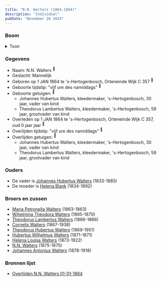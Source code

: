 ```yaml
---
title: "N.N. Walters (1864-1864)"
description: "Individual"
pubDate: "November 20 2024"
---
```


### Boom
<details><summary>Toon</summary>

![test](https://www.plantuml.com/plantuml/svg/dP9HQy903CVVxrC4z-2Jqjhfh8YeG-U4oHWROqzoRJDRUhsJonKHyRilQdM3WOoz7Kd--V-It92SjAuibA0yqsjfPG6HZFELDQLExeqo5foLcZY5seaqIn3YpCOAJsyircuB1HOHMZg5oA55uxPh53-wnaeImKu0mDZO1ErhciMvHg9-lv2P7WmW47iXwl1yj29nKjJc9fMQws1MieSh2TwbOWkgWIHuz3plBWIucGJJzdJC1hlF35MoXtulaj5s6Hdd5FO6uBTWzFO0VZS8e4wD6VSoAzIHeJZz8QAyL6efTRAChI6A35kpEeIdqGUBk-tVulqPTOOAjOInaZg_q7KzffkE9y4ak48N-6pmSg2x_GSTppOVBLWTjgxWzNiRJ99Chmv-rJoTrX5qog2jDjoeR9MwBIfbDWox5zLw6usgGbGJVGSg9GSEgT0NPxT5Sz7yTQhGXykv_t2oQghEltPoHSp_R8WwuN__1G00)
</details>

### Gegevens
- Naam: N.N. Walters <sup><a href="../s00117/" style="text-decoration:none" title="Overlijden N.N. Walters 01-01-1864">:link:</a></sup>
- Geslacht: Mannelijk
- Geboren op 1 JAN 1864 te 's-Hertogenbosch, Orteneinde Wijk C 357 <sup><a href="../s00117/" style="text-decoration:none" title="Overlijden N.N. Walters 01-01-1864">:link:</a></sup>
- Geboorte tijdstip: "vijf ure des namiddags" <sup><a href="../s00117/" style="text-decoration:none" title="Overlijden N.N. Walters 01-01-1864">:link:</a></sup>
- Geboorte getuigen: <sup><a href="../s00117/" style="text-decoration:none" title="Overlijden N.N. Walters 01-01-1864">:link:</a></sup>
  - Johannes Hubertus Walters, kleedermaker, \'s-Hertogenbosch, 30 jaar, vader van kind
  - Theodorus Lambertus Walters, kleedermaker, \'s-Hertogenbosch, 59 jaar, grootvader van kind
- Overleden op 1 JAN 1864 te 's-Hertogenbosch, Orteneinde Wijk C 357, oud 0 jaar jaar <sup><a href="../s00117/" style="text-decoration:none" title="Overlijden N.N. Walters 01-01-1864">:link:</a></sup>
- Overlijden tijdstip: "vijf ure des namiddags" <sup><a href="../s00117/" style="text-decoration:none" title="Overlijden N.N. Walters 01-01-1864">:link:</a></sup>
- Overlijden getuigen: <sup><a href="../s00117/" style="text-decoration:none" title="Overlijden N.N. Walters 01-01-1864">:link:</a></sup>
  - Johannes Hubertus Walters, kleedermaker, \'s-Hertogenbosch, 30 jaar, vader van kind
  - Theodorus Lambertus Walters, kleedermaker, \'s-Hertogenbosch, 59 jaar, grootvader van kind

### Ouders
- De vader is [Johannes Hubertus Walters](../i00079/) (1833-1885)
- De moeder is [Helena Blank](../i00080/) (1834-1892)

### Broers en zussen
- [Maria Petronella Walters](../i00090/) (1863-1863)
- [Wihelmina Theodora Walters](../i00092/) (1865-1870)
- [Theodorus Lambertus Walters](../i00093/) (1866-1866)
- [Cornelis Walters](../i00094/) (1867-1938)
- [Theodorus Hubertus Walters](../i00075/) (1869-1951)
- [Hubertus Wilhelmus Walters](../i00095/) (1871-1871)
- [Helena Louisa Walters](../i00096/) (1873-1922)
- [N.N. Walters](../i00097/) (1875-1875)
- [Johannes Antonius Walters](../i00098/) (1878-1918)

### Bronnen lijst
- [Overlijden N.N. Walters 01-01-1864](../s00117/)